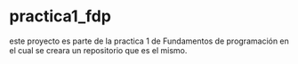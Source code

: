 # practica1_fdp
este proyecto es parte de la practica 1 de Fundamentos de programación en el cual se creara un repositorio que es el mismo.
